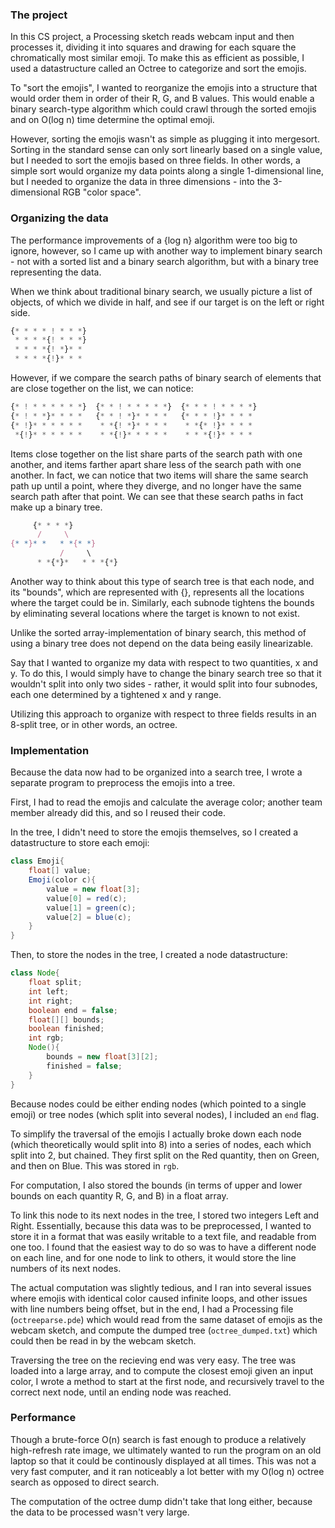 ### The project

In this CS project, a Processing sketch reads webcam input and then processes it, dividing it into squares and drawing for each square the chromatically most similar emoji. To make this as efficient as possible, I used a datastructure called an Octree to categorize and sort the emojis.

To "sort the emojis", I wanted to reorganize the emojis into a structure that would order them in order of their R, G, and B values. This would enable a binary search-type algorithm which could crawl through the sorted emojis and on O(log n) time determine the optimal emoji.

However, sorting the emojis wasn't as simple as plugging it into mergesort. Sorting in the standard sense can only sort linearly based on a single value, but I needed to sort the emojis based on three fields. In other words, a simple sort would organize my data points along a single 1-dimensional line, but I needed to organize the data in three dimensions - into the 3-dimensional RGB "color space".

### Organizing the data

The performance improvements of a {log n} algorithm were too big to ignore, however, so I came up with another way to implement binary search - not with a sorted list and a binary search algorithm, but with a binary tree representing the data.

When we think about traditional binary search, we usually picture a list of objects, of which we divide in half, and see if our target is on the left or right side.

```js
{* * * * ! * * *}
 * * * *{! * * *}
 * * * *{! *}* *
 * * * *{!}* * *
```

However, if we compare the search paths of binary search of elements that are close together on the list, we can notice:

```js
{* ! * * * * * *}  {* * ! * * * * *}  {* * * ! * * * *}
{* ! * *}* * * *   {* * ! *}* * * *   {* * * !}* * * *
{* !}* * * * * *    * *{! *}* * * *    * *{* !}* * * *
 *{!}* * * * * *    * *{!}* * * * *    * * *{!}* * * *
```

Items close together on the list share parts of the search path with one another, and items farther apart share less of the search path with one another. In fact, we can notice that two items will share the same search path up until a point, where they diverge, and no longer have the same search path after that point. We can see that these search paths in fact make up a binary tree.

```js
     {* * * *}
      /     \
{* *}* *   * *{* *}
           /     \
      * *{*}*   * * *{*}
```

Another way to think about this type of search tree is that each node, and its "bounds", which are represented with {}, represents all the locations where the target could be in. Similarly, each subnode tightens the bounds by eliminating several locations where the target is known to not exist.

Unlike the sorted array-implementation of binary search, this method of using a binary tree does not depend on the data being easily linearizable.

Say that I wanted to organize my data with respect to two quantities, x and y. To do this, I would simply have to change the binary search tree so that it wouldn't split into only two sides - rather, it would split into four subnodes, each one determined by a tightened x and y range.

Utilizing this approach to organize with respect to three fields results in an 8-split tree, or in other words, an octree.

### Implementation

Because the data now had to be organized into a search tree, I wrote a separate program to preprocess the emojis into a tree.

First, I had to read the emojis and calculate the average color; another team member already did this, and so I reused their code.

In the tree, I didn't need to store the emojis themselves, so I created a datastructure to store each emoji:

```java
class Emoji{
	float[] value;
	Emoji(color c){
		value = new float[3];
		value[0] = red(c);
		value[1] = green(c);
		value[2] = blue(c);
	}
}
```

Then, to store the nodes in the tree, I created a node datastructure:

```java
class Node{
	float split;
	int left;
	int right;
	boolean end = false;
	float[][] bounds;
	boolean finished;
	int rgb;
	Node(){
		bounds = new float[3][2];
		finished = false;
	}
}
```

Because nodes could be either ending nodes (which pointed to a single emoji) or tree nodes (which split into several nodes), I included an `end` flag.

To simplify the traversal of the emojis I actually broke down each node (which theoretically would split into 8) into a series of nodes, each which split into 2, but chained. They first split on the Red quantity, then on Green, and then on Blue. This was stored in `rgb`.

For computation, I also stored the bounds (in terms of upper and lower bounds on each quantity R, G, and B) in a float array.

To link this node to its next nodes in the tree, I stored two integers Left and Right. Essentially, because this data was to be preprocessed, I wanted to store it in a format that was easily writable to a text file, and readable from one too. I found that the easiest way to do so was to have a different node on each line, and for one node to link to others, it would store the line numbers of its next nodes.

The actual computation was slightly tedious, and I ran into several issues where emojis with identical color caused infinite loops, and other issues with line numbers being offset, but in the end, I had a Processing file (`octreeparse.pde`) which would read from the same dataset of emojis as the webcam sketch, and compute the dumped tree (`octree_dumped.txt`) which could then be read in by the webcam sketch.

Traversing the tree on the recieving end was very easy. The tree was loaded into a large array, and to compute the closest emoji given an input color, I wrote a method to start at the first node, and recursively travel to the correct next node, until an ending node was reached.

### Performance

Though a brute-force O(n) search is fast enough to produce a relatively high-refresh rate image, we ultimately wanted to run the program on an old laptop so that it could be continously displayed at all times. This was not a very fast computer, and it ran noticeably a lot better with my O(log n) octree search as opposed to direct search.

The computation of the octree dump didn't take that long either, because the data to be processed wasn't very large.
